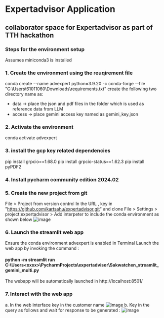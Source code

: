 # Expertadvisor Application

## collaborator space for Expertadvisor as part of TTH hackathon

### Steps for the environment setup 
Assumes miniconda3 is installed 
### 1. Create the environment using the reuqirement file 
conda create --name advexpert python=3.9.20 -c conda-forge --file "C:\Users\61011060\Downloads\requirements.txt"
create the following two directory name as:
* data -> place the json and pdf files in the folder which is used as reference data from LLM
* access -> place gemini access key named as gemini_key.json


### 2. Activate the environment
conda activate advexpert

### 3. install the gcp key related dependencies
pip install grpcio==1.68.0
pip install grpcio-status==1.62.3
pip install pyPDF2

### 4. Install pycharm community edition 2024.02
### 5. Create the new project from git
File > Project from version control
In the URL , key in  "https://github.com/kartsahu/expertadvisor.git" and clone
File > Settings > project:expertadvisor > Add interpeter to include the conda environment as shown below
![image](https://github.com/user-attachments/assets/a519ba40-b12b-44e5-a3de-d0c3f9503b51)

### 6. Launch the streamlit web app 
Ensure the conda environment advexpert is enabled in Terminal
Launch the web app by invoking the command :
  #### python -m streamlit run C:\Users\<xxxx>\PycharmProjects\expertadvisor\Sakwatchen_streamlit_gemini_multi.py
The webapp will be automatically launched in http://localhost:8501/

### 7. Interact with the web app 
  a. In the web interface key in the customer name 
  ![image](https://github.com/user-attachments/assets/0c2157eb-cb61-44ed-ad40-4f28ae6d5bdc)
  b. Key in the query as follows and wait for response to be generated :
  ![image](https://github.com/user-attachments/assets/64d40b41-61de-4e3e-9db0-061a05974196)





